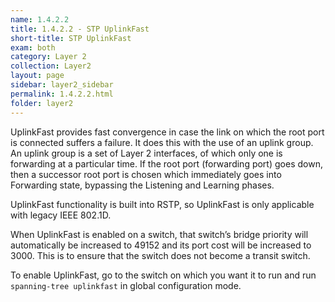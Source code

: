 ```yaml
---
name: 1.4.2.2
title: 1.4.2.2 - STP UplinkFast
short-title: STP UplinkFast
exam: both
category: Layer 2
collection: Layer2
layout: page
sidebar: layer2_sidebar
permalink: 1.4.2.2.html
folder: layer2
---
```

UplinkFast provides fast convergence in case the link on which the root port is connected suffers a failure. It does this with the use of an uplink group. An uplink group is a set of Layer 2 interfaces, of which only one is forwarding at a particular time. If the root port (forwarding port) goes down, then a successor root port is chosen which immediately goes into Forwarding state, bypassing the Listening and Learning phases.

UplinkFast functionality is built into RSTP, so UplinkFast is only applicable with legacy IEEE 802.1D.

When UplinkFast is enabled on a switch, that switch’s bridge priority will automatically be increased to 49152 and its port cost will be increased to 3000. This is to ensure that the switch does not become a transit switch.

To enable UplinkFast, go to the switch on which you want it to run and run `spanning-tree uplinkfast` in global configuration mode.
